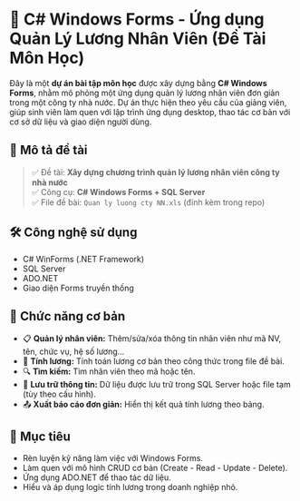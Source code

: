 # 💼 C# Windows Forms - Ứng dụng Quản Lý Lương Nhân Viên (Đề Tài Môn Học)

Đây là một **dự án bài tập môn học** được xây dựng bằng **C# Windows Forms**, nhằm mô phỏng một ứng dụng quản lý lương nhân viên đơn giản trong một công ty nhà nước. Dự án thực hiện theo yêu cầu của giảng viên, giúp sinh viên làm quen với lập trình ứng dụng desktop, thao tác cơ bản với cơ sở dữ liệu và giao diện người dùng.

## 📄 Mô tả đề tài

> ✅ Đề tài: **Xây dựng chương trình quản lý lương nhân viên công ty nhà nước**  
> ✅ Công cụ: **C# Windows Forms + SQL Server**  
> ✅ File đề bài: `Quan ly luong cty NN.xls` (đính kèm trong repo)

## 🛠️ Công nghệ sử dụng

- C# WinForms (.NET Framework)
- SQL Server
- ADO.NET
- Giao diện Forms truyền thống

## 🔑 Chức năng cơ bản

- 📋 **Quản lý nhân viên:** Thêm/sửa/xóa thông tin nhân viên như mã NV, tên, chức vụ, hệ số lương...
- 🧮 **Tính lương:** Tính toán lương cơ bản theo công thức trong file đề bài.
- 🔍 **Tìm kiếm:** Tìm nhân viên theo mã hoặc tên.
- 💾 **Lưu trữ thông tin:** Dữ liệu được lưu trữ trong SQL Server hoặc file tạm (tùy theo cấu hình).
- 📤 **Xuất báo cáo đơn giản:** Hiển thị kết quả tính lương theo bảng.

## 🎯 Mục tiêu

- Rèn luyện kỹ năng làm việc với Windows Forms.
- Làm quen với mô hình CRUD cơ bản (Create - Read - Update - Delete).
- Ứng dụng ADO.NET để thao tác dữ liệu.
- Hiểu và áp dụng logic tính lương trong doanh nghiệp nhỏ.
